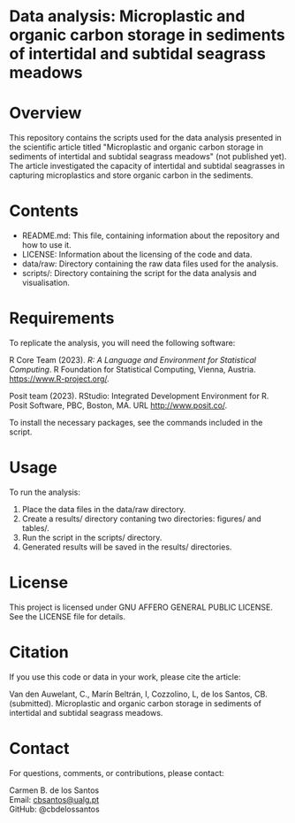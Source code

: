 # Data analysis: Microplastic and organic carbon storage in sediments of intertidal and subtidal seagrass meadows     

# Overview

This repository contains the scripts used for the data analysis presented in the scientific article titled "Microplastic and organic carbon storage in sediments of intertidal and subtidal seagrass meadows" (not published yet). The article investigated the capacity of intertidal and subtidal seagrasses in capturing microplastics and store organic carbon in the sediments.    

# Contents

* README.md: This file, containing information about the repository and how to use it.    
* LICENSE: Information about the licensing of the code and data.    
* data/raw: Directory containing the raw data files used for the analysis.       
* scripts/: Directory containing the script for the data analysis and visualisation.       

# Requirements

To replicate the analysis, you will need the following software:

R Core Team (2023). _R: A Language and Environment for Statistical Computing_. R Foundation for Statistical Computing,
  Vienna, Austria. <https://www.R-project.org/>.
  
Posit team (2023). RStudio: Integrated Development Environment for R. Posit Software, PBC, Boston, MA. URL
  http://www.posit.co/.

To install the necessary packages, see the commands included in the script.    

# Usage

To run the analysis:

1. Place the data files in the data/raw directory.
3. Create a results/ directory contaning two directories: figures/ and tables/. 
4. Run the script in the scripts/ directory.  
5. Generated results will be saved in the results/ directories.     

# License

This project is licensed under GNU AFFERO GENERAL PUBLIC LICENSE. See the LICENSE file for details.

# Citation

If you use this code or data in your work, please cite the article:    

Van den Auwelant, C., Marín Beltrán, I, Cozzolino, L, de los Santos, CB. (submitted). Microplastic and organic carbon storage in sediments of intertidal and subtidal seagrass meadows.    

# Contact    

For questions, comments, or contributions, please contact:    

Carmen B. de los Santos    
Email: cbsantos@ualg.pt     
GitHub: @cbdelossantos    

